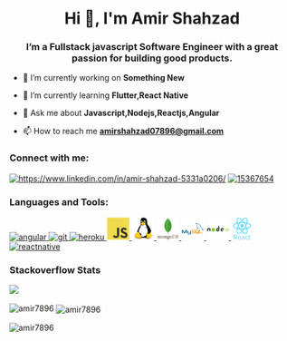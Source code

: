 <h1 align="center">Hi 👋, I'm Amir Shahzad</h1>
<h3 align="center">I’m a Fullstack javascript Software Engineer with a great passion for building good products.</h3>

- 🔭 I’m currently working on **Something New**

- 🌱 I’m currently learning **Flutter,React Native**

- 💬 Ask me about **Javascript,Nodejs,Reactjs,Angular**

- 📫 How to reach me **amirshahzad07896@gmail.com**

<h3 align="left">Connect with me:</h3>
<p align="left">
<a href="https://linkedin.com/in/https://www.linkedin.com/in/amir-shahzad-5331a0206/" target="blank"><img align="center" src="https://raw.githubusercontent.com/rahuldkjain/github-profile-readme-generator/master/src/images/icons/Social/linked-in-alt.svg" alt="https://www.linkedin.com/in/amir-shahzad-5331a0206/" height="30" width="40" /></a>
<a href="https://stackoverflow.com/users/15367654" target="blank"><img align="center" src="https://raw.githubusercontent.com/rahuldkjain/github-profile-readme-generator/master/src/images/icons/Social/stack-overflow.svg" alt="15367654" height="30" width="40" /></a>
</p>

<h3 align="left">Languages and Tools:</h3>
<p align="left"> <a href="https://angular.io" target="_blank" rel="noreferrer"> <img src="https://angular.io/assets/images/logos/angular/angular.svg" alt="angular" width="40" height="40"/> </a> <a href="https://git-scm.com/" target="_blank" rel="noreferrer"> <img src="https://www.vectorlogo.zone/logos/git-scm/git-scm-icon.svg" alt="git" width="40" height="40"/> </a> <a href="https://heroku.com" target="_blank" rel="noreferrer"> <img src="https://www.vectorlogo.zone/logos/heroku/heroku-icon.svg" alt="heroku" width="40" height="40"/> </a> <a href="https://developer.mozilla.org/en-US/docs/Web/JavaScript" target="_blank" rel="noreferrer"> <img src="https://raw.githubusercontent.com/devicons/devicon/master/icons/javascript/javascript-original.svg" alt="javascript" width="40" height="40"/> </a> <a href="https://www.linux.org/" target="_blank" rel="noreferrer"> <img src="https://raw.githubusercontent.com/devicons/devicon/master/icons/linux/linux-original.svg" alt="linux" width="40" height="40"/> </a> <a href="https://www.mongodb.com/" target="_blank" rel="noreferrer"> <img src="https://raw.githubusercontent.com/devicons/devicon/master/icons/mongodb/mongodb-original-wordmark.svg" alt="mongodb" width="40" height="40"/> </a> <a href="https://www.mysql.com/" target="_blank" rel="noreferrer"> <img src="https://raw.githubusercontent.com/devicons/devicon/master/icons/mysql/mysql-original-wordmark.svg" alt="mysql" width="40" height="40"/> </a> <a href="https://nodejs.org" target="_blank" rel="noreferrer"> <img src="https://raw.githubusercontent.com/devicons/devicon/master/icons/nodejs/nodejs-original-wordmark.svg" alt="nodejs" width="40" height="40"/> </a> <a href="https://reactjs.org/" target="_blank" rel="noreferrer"> <img src="https://raw.githubusercontent.com/devicons/devicon/master/icons/react/react-original-wordmark.svg" alt="react" width="40" height="40"/> </a> <a href="https://reactnative.dev/" target="_blank" rel="noreferrer"> <img src="https://reactnative.dev/img/header_logo.svg" alt="reactnative" width="40" height="40"/> </a> </p>

<h3 align="left">Stackoverflow Stats</h3>
<a href="https://github.com/amir7896/so-stats">
  <img
    height="200"
    src="[https://so-stats-kurt-liao.vercel.app/api?user=15367654](https://so-stats-kurt-liao.vercel.app/api?user=15367654)"
  />
</a>

<p><img align="left" src="https://github-readme-stats.vercel.app/api/top-langs?username=amir7896&show_icons=true&locale=en&layout=compact" alt="amir7896" /></p>

<p>&nbsp;<img align="center" src="https://github-readme-stats.vercel.app/api?username=amir7896&show_icons=true&locale=en" alt="amir7896" /></p>

<p><img align="center" src="https://github-readme-streak-stats.herokuapp.com/?user=amir7896&" alt="amir7896" /></p>


